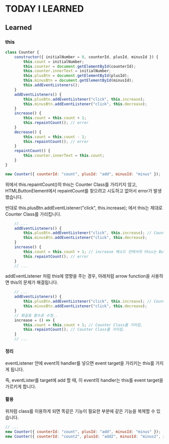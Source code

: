 # TODAY I LEARNED

## Learned

### this

```javascript
class Counter {
    constructor({ initialNumber = 0, counterId, plusId, minusId }) {
        this.count = initialNumber;
        this.counter = document.getElementById(counterId);
        this.counter.innerText = initialNumber;
        this.plusBtn = document.getElementById(plusId);
        this.minusBtn = document.getElementById(minusId);
        this.addEventListeners();
    }
    addEventListeners() {
        this.plusBtn.addEventListener("click", this.increase);
        this.minusBtn.addEventListener("click", this.decrease);
    }
    increase() {
        this.count = this.count + 1;
        this.repaintCount(); // error
    }
    decrease() {
        this.count = this.count - 1;
        this.repaintCount(); // error
    }
    repaintCount() {
        this.counter.innerText = this.count;
    }
}

new Counter({ counterId: "count", plusId: "add", minusId: "minus" });
```

위에서 this.repaintCount()의 this는 Counter Class를 가리키지 않고, HTMLButtonElement에서 repaintCount를 찾으려고 시도하고 없어서 error가 발생했습니다.

반대로 this.plusBtn.addEventListener("click", this.increase); 에서 this는 제대로 Counter Class를 가리킵니다.
```javascript
    // ...
    addEventListeners() {
        this.plusBtn.addEventListener("click", this.increase); // Counter Class를 가리킴.
        this.minusBtn.addEventListener("click", this.decrease);
    }
    increase() {
        this.count = this.count + 1; // increase 메소드 안에서의 this는 Button Element를 가리킴.
        this.repaintCount(); // error
    }
    // ...
```

addEventListener 처럼 this에 영향을 주는 경우, 아래처럼 arrow function을 사용하면 this의 문제가 해결됩니다.
```javascript
    // ...
    addEventListeners() {
        this.plusBtn.addEventListener("click", this.increase); // Counter Class를 가리킴.
        this.minusBtn.addEventListener("click", this.decrease);
    }
    // 화살표 함수로 수정..
    increase = () => {
        this.count = this.count + 1; // Counter Class를 가리킴.
        this.repaintCount(); // Counter Class를 가리킴.
    }
    // ...
```

#### 정리

eventListener 안에 event의 handler를 넣으면 event target을 가리키는 this를 가지게 됩니다.

즉, eventLister를 target에 add 할 때, 이 event의 handler는 this를 event target을 가르키게 합니다.

#### 활용

위처럼 class를 이용하게 되면 똑같은 기능이 필요한 부분에 같은 기능을 복제할 수 있습니다.

```javascript
// ...
new Counter({ counterId: "count", plusId: "add", minusId: "minus" });
new Counter({ counterId: "count2", plusId: "add2", minusId: "minus2", initialNumber: 66 });
```


